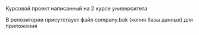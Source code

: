 <p>Курсовой проект написанный на 2 курсе университета</p>
В репозитории присутствует файл company.bak (копия базы данных) для приложения
